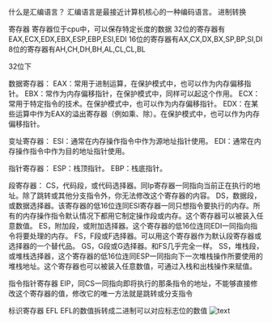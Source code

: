 什么是汇编语言？
汇编语言是最接近计算机核心的一种编码语言。
进制转换
  

寄存器
寄存器位于cpu中，可以保存特定长度的数据
32位的寄存器有EAX,ECX,EDX,EBX,ESP,EBP,ESI,EDI
16位的寄存器有AX,CX,DX,BX,SP,BP,SI,DI
8位的寄存器有AH,CH,DH,BH,AL,CL,CL,BL


32位下

数据寄存器：
EAX：常用于进制运算，在保护模式中，也可以作为内存偏移指针。
EBX：常作为内存偏移指针，在保护模式中，同样可以起这个作用。
ECX：常用于特定指令的技术。在保护模式中，也可以作为内存偏移指针。
EDX：在某些运算中作为EAX的溢出寄存器（例如乘、除）。在保护模式中，也可以作为内存偏移指针。

变址寄存器：
ESI：通常在内存操作指令中作为源地址指针使用。
EDI：通常在内存操作指令中作为目的地址指针使用。

指针寄存器：
ESP：栈顶指针。
EBP：栈底指针。

段寄存器：
CS，代码段，或代码选择器。同Ip寄存器一同指向当前正在执行的地址。除了跳转或其他分支指令外，你无法修改这个寄存器的内容。
DS，数据段，或数据选择器。该寄存器的低16位连同ESI寄存器一同只想指令要执行的内存。所有的内存操作指令默认情况下都用它制定操作段或内存。这个寄存器可以被装入任意数值。
ES，附加段，或附加选择器。这个寄存器的低16位连同EDI一同指向指令将要处理的内存。
FS，F段或F选择器。可以用这个寄存器作为默认段寄存器或选择器的一个替代品。
GS，G段或G选择器。和FS几乎完全一样。
SS，堆栈段，或堆栈选择器，这个寄存器的低16位连同ESP一同指向下一次堆栈操作所要使用的堆栈地址。这个寄存器也可以被装入任意数值，可通过入栈和出栈操作来赋值。

指令指针寄存器
EIP，同CS一同指向即将执行的那条指令的地址，不能够直接修改这个寄存器的值，修改它的唯一方法就是跳转或分支指令

标识寄存器
EFL
EFL的数值拆转成二进制可以对应标志位的数值
![text](https://github.com/lmwzero/ctf_web/blob/master/%E7%AC%94%E8%AE%B0/1510670865(1).jpg)

